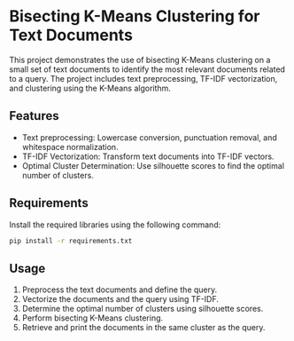# Bisecting K-Means Clustering for Text Documents

This project demonstrates the use of bisecting K-Means clustering on a small set of text documents to identify the most relevant documents related to a query. The project includes text preprocessing, TF-IDF vectorization, and clustering using the K-Means algorithm.

## Features

- Text preprocessing: Lowercase conversion, punctuation removal, and whitespace normalization.
- TF-IDF Vectorization: Transform text documents into TF-IDF vectors.
- Optimal Cluster Determination: Use silhouette scores to find the optimal number of clusters.

## Requirements

Install the required libraries using the following command:

```bash
pip install -r requirements.txt
```

## Usage

1. Preprocess the text documents and define the query.
2. Vectorize the documents and the query using TF-IDF.
3. Determine the optimal number of clusters using silhouette scores.
4. Perform bisecting K-Means clustering.
5. Retrieve and print the documents in the same cluster as the query.
